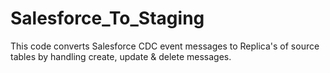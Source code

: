 # Salesforce_To_Staging

This code converts Salesforce CDC event messages to Replica's of source tables by handling create, update & delete messages.
